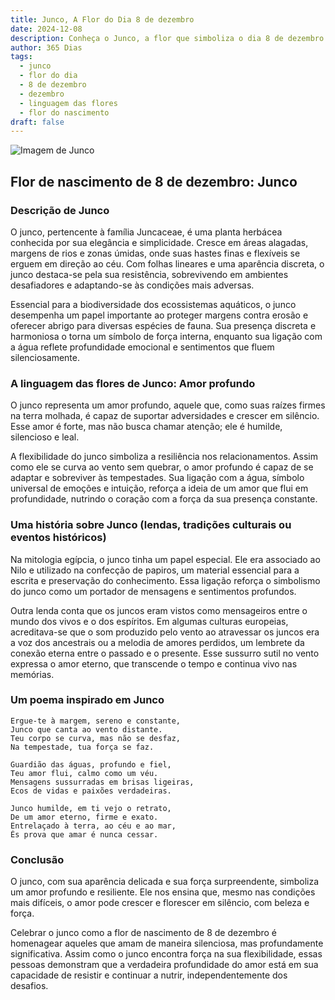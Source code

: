 ```yaml
---
title: Junco, A Flor do Dia 8 de dezembro
date: 2024-12-08
description: Conheça o Junco, a flor que simboliza o dia 8 de dezembro e seu significado 'Amor profundo'. Explore a beleza e o simbolismo desta flor encantadora.
author: 365 Dias
tags:
  - junco
  - flor do dia
  - 8 de dezembro
  - dezembro
  - linguagem das flores
  - flor do nascimento
draft: false
---
```


![Imagem de Junco](https://cdn.pixabay.com/photo/2023/04/13/07/23/reed-7921907_1280.jpg#center)

## Flor de nascimento de 8 de dezembro: Junco

### Descrição de Junco

O junco, pertencente à família Juncaceae, é uma planta herbácea conhecida por sua elegância e simplicidade. Cresce em áreas alagadas, margens de rios e zonas úmidas, onde suas hastes finas e flexíveis se erguem em direção ao céu. Com folhas lineares e uma aparência discreta, o junco destaca-se pela sua resistência, sobrevivendo em ambientes desafiadores e adaptando-se às condições mais adversas.

Essencial para a biodiversidade dos ecossistemas aquáticos, o junco desempenha um papel importante ao proteger margens contra erosão e oferecer abrigo para diversas espécies de fauna. Sua presença discreta e harmoniosa o torna um símbolo de força interna, enquanto sua ligação com a água reflete profundidade emocional e sentimentos que fluem silenciosamente.

### A linguagem das flores de Junco: Amor profundo

O junco representa um amor profundo, aquele que, como suas raízes firmes na terra molhada, é capaz de suportar adversidades e crescer em silêncio. Esse amor é forte, mas não busca chamar atenção; ele é humilde, silencioso e leal.

A flexibilidade do junco simboliza a resiliência nos relacionamentos. Assim como ele se curva ao vento sem quebrar, o amor profundo é capaz de se adaptar e sobreviver às tempestades. Sua ligação com a água, símbolo universal de emoções e intuição, reforça a ideia de um amor que flui em profundidade, nutrindo o coração com a força da sua presença constante.

### Uma história sobre Junco (lendas, tradições culturais ou eventos históricos)

Na mitologia egípcia, o junco tinha um papel especial. Ele era associado ao Nilo e utilizado na confecção de papiros, um material essencial para a escrita e preservação do conhecimento. Essa ligação reforça o simbolismo do junco como um portador de mensagens e sentimentos profundos.

Outra lenda conta que os juncos eram vistos como mensageiros entre o mundo dos vivos e o dos espíritos. Em algumas culturas europeias, acreditava-se que o som produzido pelo vento ao atravessar os juncos era a voz dos ancestrais ou a melodia de amores perdidos, um lembrete da conexão eterna entre o passado e o presente. Esse sussurro sutil no vento expressa o amor eterno, que transcende o tempo e continua vivo nas memórias.

### Um poema inspirado em Junco

```
Ergue-te à margem, sereno e constante,  
Junco que canta ao vento distante.  
Teu corpo se curva, mas não se desfaz,  
Na tempestade, tua força se faz.  

Guardião das águas, profundo e fiel,  
Teu amor flui, calmo como um véu.  
Mensagens sussurradas em brisas ligeiras,  
Ecos de vidas e paixões verdadeiras.  

Junco humilde, em ti vejo o retrato,  
De um amor eterno, firme e exato.  
Entrelaçado à terra, ao céu e ao mar,  
És prova que amar é nunca cessar.  
```

### Conclusão

O junco, com sua aparência delicada e sua força surpreendente, simboliza um amor profundo e resiliente. Ele nos ensina que, mesmo nas condições mais difíceis, o amor pode crescer e florescer em silêncio, com beleza e força.

Celebrar o junco como a flor de nascimento de 8 de dezembro é homenagear aqueles que amam de maneira silenciosa, mas profundamente significativa. Assim como o junco encontra força na sua flexibilidade, essas pessoas demonstram que a verdadeira profundidade do amor está em sua capacidade de resistir e continuar a nutrir, independentemente dos desafios.
